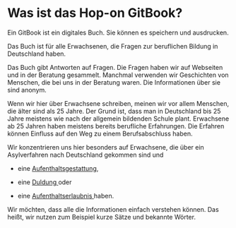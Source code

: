 # Was ist das Hop-on GitBook?

Ein GitBook ist ein digitales Buch. Sie können es speichern und ausdrucken.

Das Buch ist für alle Erwachsenen, die Fragen zur beruflichen Bildung in Deutschland haben.

Das Buch gibt Antworten auf Fragen. Die Fragen haben wir auf Webseiten und in der Beratung gesammelt. Manchmal verwenden wir Geschichten von Menschen, die bei uns in der Beratung waren. Die Informationen über sie sind anonym.

Wenn wir hier über Erwachsene schreiben, meinen wir vor allem Menschen, die älter sind als 25 Jahre. Der Grund ist, dass man in Deutschland bis 25 Jahre meistens wie nach der allgemein bildenden Schule plant. Erwachsene ab 25 Jahren haben meistens bereits berufliche Erfahrungen. Die Erfahren können Einfluss auf den Weg zu einem Berufsabschluss haben.

Wir konzentrieren uns hier besonders auf Erwachsene, die über ein Asylverfahren nach Deutschland gekommen sind und

* eine [Aufenthaltsgestattung](https://de.wikipedia.org/wiki/Aufenthaltsgestattung#/media/File:Aufenthaltsgestattung-Traegervordruck.jpg),

* eine [Duldung ](https://de.wikipedia.org/wiki/Duldung_(Aufenthaltsrecht))oder

* eine [Aufenthaltserlaubnis ](https://de.wikipedia.org/wiki/Datei:Aufenthaltserlaubnis-Beschaeftigung.JPG)haben.


Wir möchten, dass alle die Informationen einfach verstehen können. Das heißt, wir nutzen zum Beispiel kurze Sätze und bekannte Wörter.

